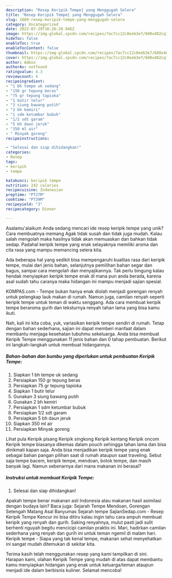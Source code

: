 ```yaml
---
description: "Resep Keripik Tempe{ yang Menggugah Selera"
title: "Resep Keripik Tempe{ yang Menggugah Selera"
slug: 1889-resep-keripik-tempe-yang-menggugah-selera
category: Uncategorized
date: 2022-07-29T16:26:20.946Z
image: https://img-global.cpcdn.com/recipes/7ac7cc12c0eeb3e7/680x482cq70/keripik-tempe-foto-resep-utama.jpg
hideToc: false
enableToc: true
enableTocContent: false
thumbnail: https://img-global.cpcdn.com/recipes/7ac7cc12c0eeb3e7/680x482cq70/keripik-tempe-foto-resep-utama.jpg
cover: https://img-global.cpcdn.com/recipes/7ac7cc12c0eeb3e7/680x482cq70/keripik-tempe-foto-resep-utama.jpg
author: Admin
authorAv: notfound
ratingvalue: 4.3
reviewcount: 4
recipeingredient:
- "1 bh tempe uk sedang"
- "150 gr tepung beras"
- "75 gr tepung tapioka"
- "1 butir telur"
- "3 siung bawang putih"
- "2 bh kemiri"
- "1 sdm ketumbar bubuk"
- "1/2 sdt garam"
- "5 bh daun jeruk"
- "350 ml air"
- " Minyak goreng"
recipeinstructions:

- "Selesai dan siap dihidangkan!"
categories:
- Resep
tags:
- keripik
- tempe

katakunci: keripik tempe 
nutrition: 242 calories
recipecuisine: Indonesian
preptime: "PT27M"
cooktime: "PT39M"
recipeyield: "3"
recipecategory: Dinner

---
```



Asalamu'alaikum Anda sedang mencari ide resep keripik tempe yang unik? Cara membuatnya memang Agak tidak susah dan tidak juga mudah. Kalau salah mengolah maka hasilnya tidak akan memuaskan dan bahkan tidak sedap. Padahal keripik tempe yang enak selayaknya memiliki aroma dan cita rasa yang mampu memancing selera kita.


Ada beberapa hal yang sedikit bisa mempengaruhi kualitas rasa dari keripik tempe, mulai dari jenis bahan, selanjutnya pemilihan bahan segar dan bagus, sampai cara mengolah dan menyajikannya. Tak perlu bingung kalau hendak menyiapkan keripik tempe enak di mana pun anda berada, karena asal sudah tahu caranya maka hidangan ini mampu menjadi sajian spesial.

KOMPAS.com - Tempe bukan hanya enak diolah menjadi gorengan renyah untuk pelengkap lauk makan di rumah. Namun juga, camilan renyah seperti keripik tempe untuk teman di waktu senggang. Ada cara membuat keripik tempe beraroma gurih dan teksturnya renyah tahan lama yang bisa kamu ikuti.


Nah, kali ini kita coba, yuk, variasikan keripik tempe sendiri di rumah. Tetap dengan bahan sederhana, sajian ini dapat memberi manfaat dalam membantu menjaga kesehatan tubuhmu sekeluarga. Anda bisa membuat Keripik Tempe menggunakan 11 jenis bahan dan 0 tahap pembuatan. Berikut ini langkah-langkah untuk membuat hidangannya.

<!--inarticleads1-->

##### Bahan-bahan dan bumbu yang diperlukan untuk pembuatan Keripik Tempe:

1. Siapkan 1 bh tempe uk sedang
1. Persiapkan 150 gr tepung beras
1. Persiapkan 75 gr tepung tapioka
1. Siapkan 1 butir telur
1. Gunakan 3 siung bawang putih
1. Gunakan 2 bh kemiri
1. Persiapkan 1 sdm ketumbar bubuk
1. Persiapkan 1/2 sdt garam
1. Persiapkan 5 bh daun jeruk
1. Siapkan 350 ml air
1. Persiapkan  Minyak goreng


Lihat pula Keripik pisang Keripik singkong Keripik kentang Keripik oncom Keripik tempe biasanya dikemas dalam pouch sehingga tahan lama dan bisa dinikmati kapan saja. Anda bisa menjadikan keripik tempe yang enak sebagai bahan pangan pilihan saat di rumah ataupun saat traveling. Sebut saja tempe bacem, keripik tempe, mendoan, botok tempe, dan masih banyak lagi. Namun sebenarnya dari mana makanan ini berasal? 

<!--inarticleads2-->

##### Instruksi untuk membuat Keripik Tempe:


1. Selesai dan siap dihidangkan!

Apakah tempe benar makanan asli Indonesia atau makanan hasil asimilasi dengan budaya lain? Baca juga: Sejarah Tempe Mendoan, Gorengan Setengah Matang Asal Banyumas Sejarah tempe SajianSedap.com - Resep Keripik Tempe Kencur ini bisa ditiru kalau ingin tahu cara ampuh membuat keripik yang renyah dan gurih. Saking renyahnya, mulut pasti jadi sulit berhenti nguyah begitu mencicipi camilan praktis ini. Mari, hadirkan camilan sederhana yang renyah dan gurih ini untuk teman ngemil di malam hari. Keripik tempe - Siapa yang tak kenal tempe, makanan sehat menyehatkan ini sangat mudah ditemukan di sekitar kita. 

Terima kasih telah menggunakan resep yang kami tampilkan di sini. Harapan kami, olahan Keripik Tempe yang mudah di atas dapat membantu kamu menyiapkan hidangan yang enak untuk keluarga/teman ataupun menjadi ide dalam berbisnis kuliner. Selamat mencoba!
